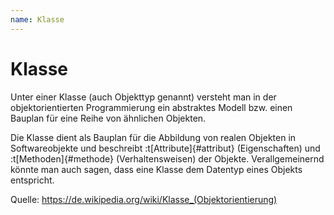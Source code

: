 ```yaml
---
name: Klasse
---
```


# Klasse

Unter einer Klasse (auch Objekttyp genannt) versteht man in der objektorientierten Programmierung ein abstraktes Modell bzw. einen Bauplan für eine Reihe von ähnlichen Objekten.

Die Klasse dient als Bauplan für die Abbildung von realen Objekten in Softwareobjekte und beschreibt :t[Attribute]{#attribut} (Eigenschaften) und :t[Methoden]{#methode} (Verhaltensweisen) der Objekte. Verallgemeinernd könnte man auch sagen, dass eine Klasse dem Datentyp eines Objekts entspricht. 

Quelle: https://de.wikipedia.org/wiki/Klasse_(Objektorientierung)